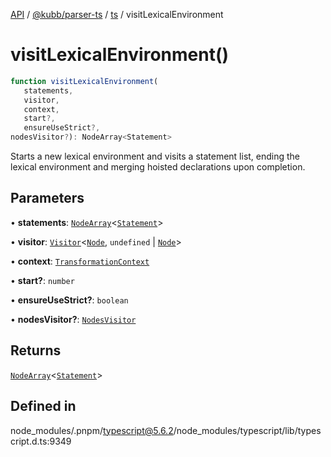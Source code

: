[API](../../../../../packages.md) / [@kubb/parser-ts](../../../index.md) / [ts](../index.md) / visitLexicalEnvironment

# visitLexicalEnvironment()

```ts
function visitLexicalEnvironment(
   statements, 
   visitor, 
   context, 
   start?, 
   ensureUseStrict?, 
nodesVisitor?): NodeArray<Statement>
```

Starts a new lexical environment and visits a statement list, ending the lexical environment
and merging hoisted declarations upon completion.

## Parameters

• **statements**: [`NodeArray`](../interfaces/NodeArray.md)\<[`Statement`](../interfaces/Statement.md)\>

• **visitor**: [`Visitor`](../type-aliases/Visitor.md)\<[`Node`](../interfaces/Node.md), `undefined` \| [`Node`](../interfaces/Node.md)\>

• **context**: [`TransformationContext`](../interfaces/TransformationContext.md)

• **start?**: `number`

• **ensureUseStrict?**: `boolean`

• **nodesVisitor?**: [`NodesVisitor`](../interfaces/NodesVisitor.md)

## Returns

[`NodeArray`](../interfaces/NodeArray.md)\<[`Statement`](../interfaces/Statement.md)\>

## Defined in

node\_modules/.pnpm/typescript@5.6.2/node\_modules/typescript/lib/typescript.d.ts:9349
